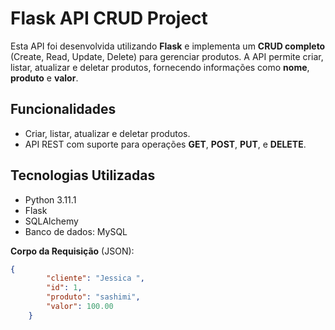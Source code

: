 # Flask API CRUD Project

Esta API foi desenvolvida utilizando **Flask** e implementa um **CRUD completo** (Create, Read, Update, Delete) para gerenciar produtos. A API permite criar, listar, atualizar e deletar produtos, fornecendo informações como **nome**, **produto** e **valor**.

## Funcionalidades

- Criar, listar, atualizar e deletar produtos.
- API REST com suporte para operações **GET**, **POST**, **PUT**, e **DELETE**.

## Tecnologias Utilizadas

- Python 3.11.1
- Flask
- SQLAlchemy 
- Banco de dados: MySQL

**Corpo da Requisição** (JSON):
```json
{
        "cliente": "Jessica ",
        "id": 1,
        "produto": "sashimi",
        "valor": 100.00
    }
